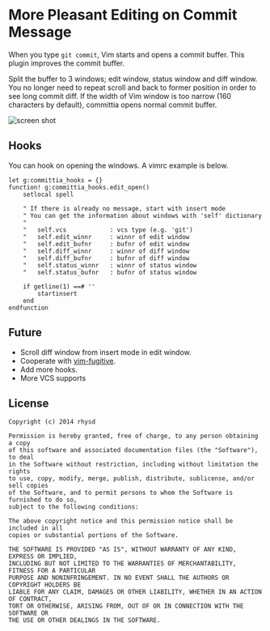 More Pleasant Editing on Commit Message
=======================================

When you type `git commit`, Vim starts and opens a commit buffer.  This plugin improves
the commit buffer.

Split the buffer to 3 windows; edit window, status window and diff window.  You no longer
need to repeat scroll and back to former position in order to see long commit diff.
If the width of Vim window is too narrow (160 characters by default), committia opens
normal commit buffer.

![screen shot](https://dl.dropboxusercontent.com/u/2753138/screenshot_committia.jpg)

## Hooks

You can hook on opening the windows.
A vimrc example is below.

```vim
let g:committia_hooks = {}
function! g:committia_hooks.edit_open()
    setlocal spell

    " If there is already no message, start with insert mode
    " You can get the information about windows with 'self' dictionary
    "
    "   self.vcs            : vcs type (e.g. 'git')
    "   self.edit_winnr     : winnr of edit window
    "   self.edit_bufnr     : bufnr of edit window
    "   self.diff_winnr     : winnr of diff window
    "   self.diff_bufnr     : bufnr of diff window
    "   self.status_winnr   : winnr of status window
    "   self.status_bufnr   : bufnr of status window

    if getline(1) ==# ''
        startinsert
    end
endfunction
```

## Future

- Scroll diff window from insert mode in edit window.
- Cooperate with [vim-fugitive](https://github.com/tpope/vim-fugitive).
- Add more hooks.
- More VCS supports

## License

    Copyright (c) 2014 rhysd

    Permission is hereby granted, free of charge, to any person obtaining a copy
    of this software and associated documentation files (the "Software"), to deal
    in the Software without restriction, including without limitation the rights
    to use, copy, modify, merge, publish, distribute, sublicense, and/or sell copies
    of the Software, and to permit persons to whom the Software is furnished to do so,
    subject to the following conditions:

    The above copyright notice and this permission notice shall be included in all
    copies or substantial portions of the Software.

    THE SOFTWARE IS PROVIDED "AS IS", WITHOUT WARRANTY OF ANY KIND, EXPRESS OR IMPLIED,
    INCLUDING BUT NOT LIMITED TO THE WARRANTIES OF MERCHANTABILITY, FITNESS FOR A PARTICULAR
    PURPOSE AND NONINFRINGEMENT. IN NO EVENT SHALL THE AUTHORS OR COPYRIGHT HOLDERS BE
    LIABLE FOR ANY CLAIM, DAMAGES OR OTHER LIABILITY, WHETHER IN AN ACTION OF CONTRACT,
    TORT OR OTHERWISE, ARISING FROM, OUT OF OR IN CONNECTION WITH THE SOFTWARE OR
    THE USE OR OTHER DEALINGS IN THE SOFTWARE.
